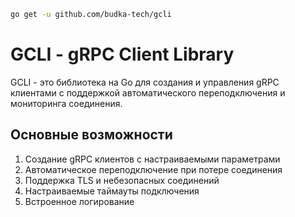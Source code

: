 ```bash
go get -u github.com/budka-tech/gcli
```

# GCLI - gRPC Client Library

GCLI - это библиотека на Go для создания и управления gRPC клиентами с поддержкой автоматического переподключения и мониторинга соединения.

## Основные возможности
1. Создание gRPC клиентов с настраиваемыми параметрами
2. Автоматическое переподключение при потере соединения
3. Поддержка TLS и небезопасных соединений
4. Настраиваемые таймауты подключения
5. Встроенное логирование